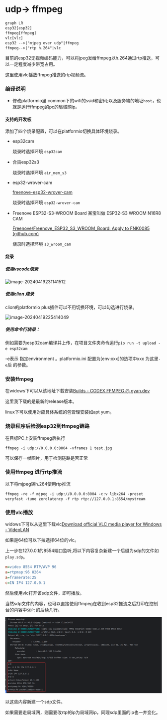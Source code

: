 # udp-> ffmpeg
```mermaid
graph LR
esp32[esp32]
ffmpeg[ffmpeg]
vlc[vlc]
esp32 -->|"mjpeg over udp"|ffmpeg 
ffmpeg-->|"rtp h.264"|vlc
```

目前的esp32无视频编码能力，可以将jpeg发给ffmpeg以h.264通过rtp推送，可以一定程度减少带宽占用。

这里使用vlc播放ffmpeg推送的rtp视频流。

### 编译说明

* 修改platformio里 common下的wifi的ssid和密码;以及服务端的地址`host`，也就是运行ffmpeg的pc的局域网ip。

#### 支持的开发板

添加了四个烧录配置，可以在platformio切换具体环境烧录。

- esp32cam

  烧录时选择环境 `esp32cam`

- 合宙esp32s3

  烧录时选择环境 `air_mem_s3`

- esp32-wrover-cam

  [freenove-esp32-wrover-cam](https://gitee.com/link?target=https%3A%2F%2Frandomnerdtutorials.com%2Fgetting-started-freenove-esp32-wrover-cam%2F)

  烧录时选择环境 `esp32-wrover-cam`

- Freenove ESP32-S3-WROOM Board 某宝叫做 ESP32-S3 WROOM N16R8 CAM

  [Freenove/Freenove_ESP32_S3_WROOM_Board: Apply to FNK0085 (github.com)](https://gitee.com/link?target=https%3A%2F%2Fgithub.com%2FFreenove%2FFreenove_ESP32_S3_WROOM_Board)

  烧录时选择环境 `s3_wroom_cam`

#### 烧录

#####  使用vscode烧录

![image-20240419231141512](https://gitee.com/yunyizhi/light-nodes/raw/master/LightCam/pic/image-20240419231141512.png)

##### 使用clion 烧录

clion的platformio plus插件可以不用切换环境，可以勾选进行烧录。

![image-20240419225414049](https://gitee.com/yunyizhi/light-nodes/raw/master/LightCam/pic/image-20240419225414049.png)

##### 使用命令行烧录：

例如需要为esp32cam编译并上传，在项目文件夹命令运行`pio run -t upload -e esp32cam`

-e表示 指定environment 。platformio.ini 配置为[env:xxx]的选项中xxx 为这里`-e`后 的参数。

### 安装ffmpeg

在widows下可以从该地址下载安装[Builds - CODEX FFMPEG @ gyan.dev](https://www.gyan.dev/ffmpeg/builds/)

这里我下载的是最新的release版本。

linux下可以使用对应具体系统的包管理安装如apt yum。

### 烧录程序后检测esp32到ffmpeg链路

在目标PC上安装ffmpeg后执行

```shell
ffmpeg -i udp://0.0.0.0:8004 -vframes 1 test.jpg
```
可以保存一帧图片，用于检测链路是否正常

### 使用ffmpeg 进行rtp推流

以下将mjpeg转h.264使用rtp推流

```shell
ffmpeg -re -f mjpeg -i udp://0.0.0.0:8004 -c:v libx264 -preset veryfast -tune zerolatency -f rtp rtp://127.0.0.1:8554/mystream
```

### 使用vlc播放

widows下可以从这里下载vlc[Download official VLC media player for Windows - VideoLAN](https://www.videolan.org/vlc/download-windows.html)

如果是64位可以下拉选择64位的vlc。



上一步在127.0.0.1的8554端口监听,将以下内容复杂新建一个后缀为sdp的文件如`play.sdp`。

```ini
m=video 8554 RTP/AVP 96
a=rtpmap:96 H264
a=framerate:25
c=IN IP4 127.0.0.1
```

然后使用vlc打开该sdp文件，即可播放。

当然sdp文件的内容，也可以直接使用ffmpeg在收到esp32推流之后打印在控制台的内容中`SDP:`的后续几行。

![ffmpeg out](./img/sdp.png)

以这些内容新建一个sdp文件。



如果需要走局域网，则需要改rtp的ip为局域网ip，同理sdp里面的ip也一并变化。
